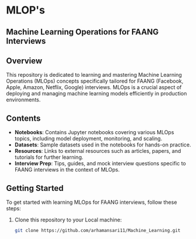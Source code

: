 # MLOP's

## Machine Learning Operations for FAANG Interviews

## Overview

This repository is dedicated to learning and mastering Machine Learning Operations (MLOps) concepts specifically tailored for FAANG (Facebook, Apple, Amazon, Netflix, Google) interviews. MLOps is a crucial aspect of deploying and managing machine learning models efficiently in production environments.

## Contents

- **Notebooks**: Contains Jupyter notebooks covering various MLOps topics, including model deployment, monitoring, and scaling.
- **Datasets**: Sample datasets used in the notebooks for hands-on practice.
- **Resources**: Links to external resources such as articles, papers, and tutorials for further learning.
- **Interview Prep**: Tips, guides, and mock interview questions specific to FAANG interviews in the context of MLOps.

## Getting Started

To get started with learning MLOps for FAANG interviews, follow these steps:

1. Clone this repository to your Local machine:

   ```bash
   git clone https://github.com/arhamansari11/Machine_Learning.git

